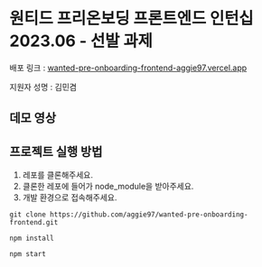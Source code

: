 # 원티드 프리온보딩 프론트엔드 인턴십 2023.06 - 선발 과제

배포 링크 : [wanted-pre-onboarding-frontend-aggie97.vercel.app](https://wanted-pre-onboarding-frontend-aggie97.vercel.app)

지원자 성명 : 김민겸

## 데모 영상

## 프로젝트 실행 방법

1. 레포를 클론해주세요.
2. 클론한 레포에 들어가 node_module을 받아주세요.
3. 개발 환경으로 접속해주세요.

```
git clone https://github.com/aggie97/wanted-pre-onboarding-frontend.git

npm install

npm start
```
